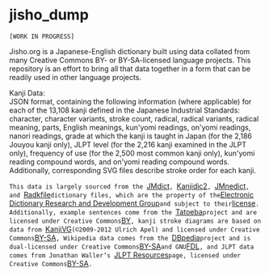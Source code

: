 # jisho_dump

`[WORK IN PROGRESS]`

Jisho.org is a Japanese-English dictionary built using data collated from many Creative Commons BY- or BY-SA-licensed language projects.  This repository is an effort to bring all that data together in a form that can be readily used in other language projects.  

Kanji Data:  
JSON format, containing the following information (where applicable) for each of the 13,108 kanji defined in the Japanese Industrial Standards: character, character variants, stroke count, radical, radical variants, radical meaning, parts, English meanings, kun'yomi readings, on'yomi readings, nanori readings, grade at which the kanji is taught in Japan (for the 2,186 Jouyou kanji only), JLPT level (for the 2,216 kanji examined in the JLPT only), frequency of use (for the 2,500 most common kanji only), kun'yomi reading compound words, and on'yomi reading compound words.  Additionally, corresponding SVG files describe stroke order for each kanji.  


`This data is largely sourced from the `[JMdict](http://www.edrdg.org/wiki/index.php/JMdict-EDICT_Dictionary_Project)`, `[Kanjidic2](http://www.edrdg.org/wiki/index.php/KANJIDIC_Project)`, `[JMnedict](http://www.edrdg.org/enamdict/enamdict_doc.html)`, and `[Radkfile](http://www.edrdg.org/krad/kradinf.html)` dictionary files, which are the property of the `[Electronic Dictionary Research and Development Group](http://www.edrdg.org/)` and subject to their `[license](http://www.edrdg.org/edrdg/licence.html)`.  Additionally, example sentences come from the `[Tatoeba](https://tatoeba.org/eng/)` project and are licensed under Creative Commons `[BY](https://creativecommons.org/licenses/by/2.0/legalcode)`, kanji stroke diagrams are based on data from `[KanjiVG](http://kanjivg.tagaini.net/)` (©2009-2012 Ulrich Apel) and licensed under Creative Commons `[BY-SA](https://creativecommons.org/licenses/by-sa/3.0/legalcode)`, Wikipedia data comes from the `[DBpedia](https://wiki.dbpedia.org/about)` project and is dual-licensed under Creative Commons `[BY-SA](https://creativecommons.org/licenses/by-sa/3.0/legalcode)` and GNU `[FDL](https://www.gnu.org/licenses/fdl-1.3.en.html)`, and JLPT data comes from Jonathan Waller‘s `[JLPT Resources](http://www.tanos.co.uk/jlpt/)` page, licensed under Creative Commons `[BY-SA](https://creativecommons.org/licenses/by-sa/3.0/legalcode)`.` 

